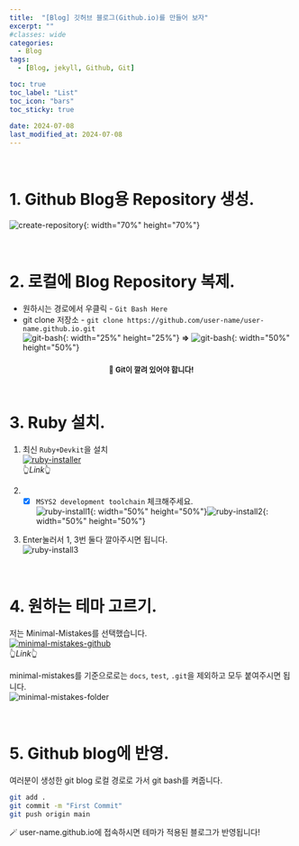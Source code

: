 ```yaml
---
title:  "[Blog] 깃허브 블로그(Github.io)를 만들어 보자"
excerpt: ""
#classes: wide
categories:
  - Blog
tags:
  - [Blog, jekyll, Github, Git]

toc: true
toc_label: "List"
toc_icon: "bars"
toc_sticky: true
 
date: 2024-07-08
last_modified_at: 2024-07-08
---
```


<br>

# 1. Github Blog용 Repository 생성.
![create-repository](https://github.com/user-attachments/assets/6624e882-d474-47c3-a997-1fd983378d57){: width="70%" height="70%"}

<br>

# 2. 로컬에 Blog Repository 복제.
- 원하시는 경로에서 우클릭 - `Git Bash Here`  
- git clone 저장소 - `git clone https://github.com/user-name/user-name.github.io.git`  
![git-bash](https://github.com/user-attachments/assets/a8bc1380-2feb-4504-b797-a8b367114974){: width="25%" height="25%"} **=>** ![git-bash](https://github.com/user-attachments/assets/5fcd9be0-75fa-473d-ba60-73d6d4d0604b){: width="50%" height="50%"}
<div class="notice" style="padding: 0.5em; text-align: center; font-weight: bold;">
  <span style="font-size: small;">🌠 Git이 깔려 있어야 합니다!</span>
</div>

<br>

# 3. Ruby 설치.
1. 최신 `Ruby+Devkit`을 설치  
[![ruby-installer](https://github.com/user-attachments/assets/fc9c4c98-5a41-4695-a126-c723eafaf8c0)](https://rubyinstaller.org/downloads/)  
👆<cite>Link</cite>👆

2. - [X] `MSYS2 development toolchain` 체크해주세요.  
![ruby-install1](https://github.com/user-attachments/assets/a74f654c-11bc-418d-8239-04567bcfa87b){: width="50%" height="50%"}![ruby-install2](https://github.com/user-attachments/assets/5ddbbcd8-91b3-4f40-ac1b-a2993de48d7c){: width="50%" height="50%"}  

3. Enter눌러서 1, 3번 둘다 깔아주시면 됩니다.  
![ruby-install3](https://github.com/user-attachments/assets/16c76e03-3420-4a94-b538-837fd4bd99a6)

<br>

# 4. 원하는 테마 고르기.
저는 Minimal-Mistakes를 선택했습니다.  
[![minimal-mistakes-github](https://github.com/user-attachments/assets/906d572a-55a1-46c6-a812-243036eb9f4e)](https://github.com/mmistakes/minimal-mistakes)  
👆<cite>Link</cite>👆

minimal-mistakes를 기준으로로는 `docs`, `test`, `.git`을 제외하고 모두 붙여주시면 됩니다.  
![minimal-mistakes-folder](https://github.com/user-attachments/assets/713b7ffa-953c-4207-a20f-9b05a04dd5f6)

<br>

# 5. Github blog에 반영.
여러분이 생성한 git blog 로컬 경로로 가서 git bash를 켜줍니다.
```bash
git add .
git commit -m "First Commit"
git push origin main
```

🪄 user-name.github.io에 접속하시면 테마가 적용된 블로그가 반영됩니다!
<!-- ☀️☁️☂️☃️⭐🌙🌠🔥💧✨🗨️🎁🎄🎲🪄✔️🕶️🔔📢🎧🎵💡📜📄📌✒️📁 -->

<!-- <span style="font-size: x-small;">font-size: large, larger, medium, small, x-large</span> 
<hr style="width: 50%; text-align: center; margin-left: auto; margin-right: auto;">

나만의 포스팅 형식.
1.**전체를 포괄**하는 문단(#) 또는 **둘이나 셋으로 나눈 문단(#)**으로 글 구성.
2.문단의 시작은 포스팅 **주제를 왜 다루는지** 또는 **의도와 전반적인 내용**을 포괄
3.글의 문단(#)의 시작에 **주의 사항이나 참고자료**를 첨언.
5.글의 정보(##)는 왠만하면 번호를 붙이고 이후에 간단한 설명으로 시작. ##간은 <br>로 한칸 띄움
6.글의 세부정보(###) 간의 <br>을 쓰지 않음.
7.설명할 예제는 작은 수평선으로 구분
8.인라인 코드는 핵심 정보를 강조할 때 사용
9.강조는 내용의 핵심을 구분할 때 사용
10.이미지 링크 - 👆<cite>Link</cite>👆, 링크 - 📌 [ ... ](https://...) 📌
11.공지 - {: .notice} ✨...✨
12.글의 세부의 내부 정보는(###)안에 문단을 나눌 때는 #### <span style="font-size: medium;">***...***</span>를 사용하자. -->

<!-- 나만의 템플릿 -->
<!-- <span style="font-size: small; color:orange">***⭐핵심 키워드를 중점으로 보세요!⭐***</span> -->
<!-- 만약 이미지를 간단히 설명할 제목이 필요 하다면 
🪄 ... 형식을 이미지 위에 붙인다. -->

<!-- 마지막으로 딱딱한 내용의 블로그를 만들고 싶지 않으니
최대한 쉽게 설명하거나 비유를 이용하여 쉽게 이해되게 설명할 예정.
이때 설명할 내용의 앞에는 🌠를 사용하자. 
만약 notice를 사용했을 때, 다음 문단과 붙어 있어 어색하다면 <hr>을 이용해 분리해주자.
<div class="notice" style="padding: 0.5em; text-align: center; font-weight: bold;">
  <span style="font-size: small;">🌠 ...</span>
</div>-->

<!-- 댓글
<script src="https://utteranc.es/client.js"
        repo="loplio/loplio.github.io"
        issue-term="pathname"
        theme="github-dark"
        crossorigin="anonymous"
        async>
</script> -->